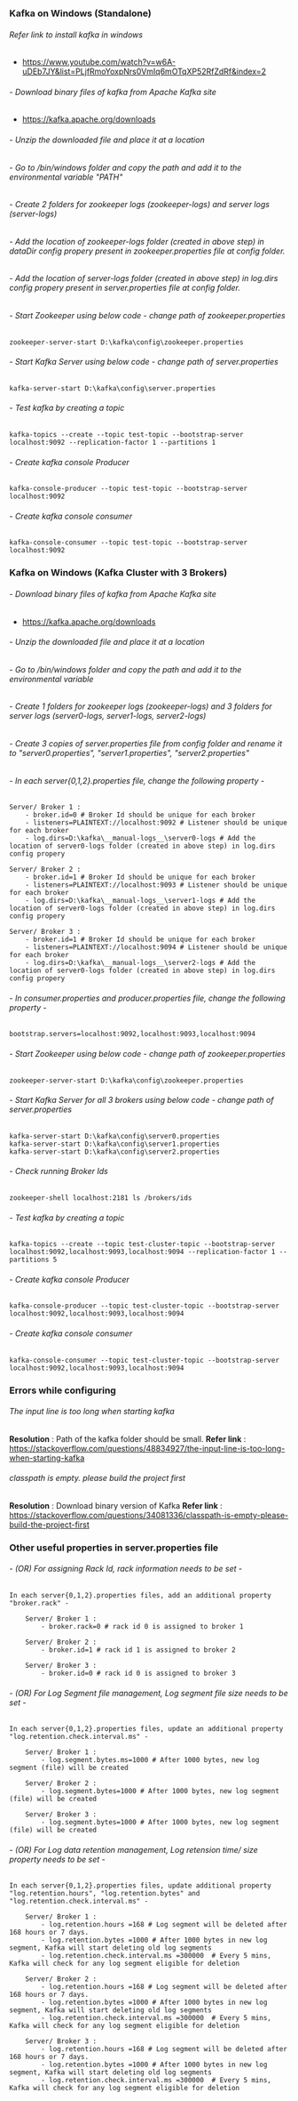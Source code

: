 ### Kafka on Windows (Standalone)
###### Refer link to install kafka in windows
- https://www.youtube.com/watch?v=w6A-uDEb7JY&list=PLjfRmoYoxpNrs0VmIq6mOTqXP52RfZdRf&index=2

###### - Download binary files of kafka from Apache Kafka site
- https://kafka.apache.org/downloads

###### - Unzip the downloaded file and place it at a location

###### - Go to /bin/windows folder and copy the path and add it to the environmental variable "PATH"

###### - Create 2 folders for zookeeper logs (zookeeper-logs) and server logs (server-logs)

###### - Add the location of zookeeper-logs folder (created in above step) in dataDir config propery present in zookeeper.properties file at config folder. 

###### - Add the location of server-logs folder (created in above step) in log.dirs config propery present in server.properties file at config folder. 

###### - Start Zookeeper using below code - change path of zookeeper.properties
    zookeeper-server-start D:\kafka\config\zookeeper.properties

###### - Start Kafka Server using below code - change path of server.properties
    kafka-server-start D:\kafka\config\server.properties

###### - Test kafka by creating a topic
    kafka-topics --create --topic test-topic --bootstrap-server localhost:9092 --replication-factor 1 --partitions 1

###### - Create kafka console Producer
    kafka-console-producer --topic test-topic --bootstrap-server localhost:9092

###### - Create kafka console consumer
    kafka-console-consumer --topic test-topic --bootstrap-server localhost:9092



### Kafka on Windows (Kafka Cluster with 3 Brokers)

###### - Download binary files of kafka from Apache Kafka site
- https://kafka.apache.org/downloads

###### - Unzip the downloaded file and place it at a location

###### - Go to /bin/windows folder and copy the path and add it to the environmental variable

###### - Create 1 folders for zookeeper logs (zookeeper-logs) and 3 folders for server logs (server0-logs, server1-logs, server2-logs) 

###### - Create 3 copies of server.properties file from config folder and rename it to "server0.properties", "server1.properties", "server2.properties"

###### - In each server{0,1,2}.properties file, change the following property - 
    Server/ Broker 1 :
        - broker.id=0 # Broker Id should be unique for each broker
        - listeners=PLAINTEXT://localhost:9092 # Listener should be unique for each broker 
        - log.dirs=D:\kafka\__manual-logs__\server0-logs # Add the location of server0-logs folder (created in above step) in log.dirs config propery

    Server/ Broker 2 :
        - broker.id=1 # Broker Id should be unique for each broker
        - listeners=PLAINTEXT://localhost:9093 # Listener should be unique for each broker 
        - log.dirs=D:\kafka\__manual-logs__\server1-logs # Add the location of server0-logs folder (created in above step) in log.dirs config propery

    Server/ Broker 3 :
        - broker.id=1 # Broker Id should be unique for each broker
        - listeners=PLAINTEXT://localhost:9094 # Listener should be unique for each broker 
        - log.dirs=D:\kafka\__manual-logs__\server2-logs # Add the location of server0-logs folder (created in above step) in log.dirs config propery

###### - In consumer.properties and producer.properties file, change the following property -
    bootstrap.servers=localhost:9092,localhost:9093,localhost:9094

###### - Start Zookeeper using below code - change path of zookeeper.properties
    zookeeper-server-start D:\kafka\config\zookeeper.properties

###### - Start Kafka Server for all 3 brokers using below code - change path of server.properties
    kafka-server-start D:\kafka\config\server0.properties
    kafka-server-start D:\kafka\config\server1.properties
    kafka-server-start D:\kafka\config\server2.properties

###### - Check running Broker Ids
    zookeeper-shell localhost:2181 ls /brokers/ids

###### - Test kafka by creating a topic
    kafka-topics --create --topic test-cluster-topic --bootstrap-server localhost:9092,localhost:9093,localhost:9094 --replication-factor 1 --partitions 5

###### - Create kafka console Producer
    kafka-console-producer --topic test-cluster-topic --bootstrap-server localhost:9092,localhost:9093,localhost:9094

###### - Create kafka console consumer
    kafka-console-consumer --topic test-cluster-topic --bootstrap-server localhost:9092,localhost:9093,localhost:9094


### Errors while configuring

###### The input line is too long when starting kafka
__Resolution__ : Path of the kafka folder should be small.
__Refer link__ : https://stackoverflow.com/questions/48834927/the-input-line-is-too-long-when-starting-kafka

###### classpath is empty. please build the project first
__Resolution__ : Download binary version of Kafka
__Refer link__ : https://stackoverflow.com/questions/34081336/classpath-is-empty-please-build-the-project-first


### Other useful properties in server.properties file

###### - (OR) For assigning Rack Id, rack information needs to be set -
    
    In each server{0,1,2}.properties files, add an additional property "broker.rack" - 

        Server/ Broker 1 :
            - broker.rack=0 # rack id 0 is assigned to broker 1 

        Server/ Broker 2 :
            - broker.id=1 # rack id 1 is assigned to broker 2  

        Server/ Broker 3 :
            - broker.id=0 # rack id 0 is assigned to broker 3 

###### - (OR) For Log Segment file management, Log segment file size needs to be set -
    
    In each server{0,1,2}.properties files, update an additional property "log.retention.check.interval.ms" - 
    
        Server/ Broker 1 :
            - log.segment.bytes.ms=1000 # After 1000 bytes, new log segment (file) will be created 

        Server/ Broker 2 :
            - log.segment.bytes=1000 # After 1000 bytes, new log segment (file) will be created

        Server/ Broker 3 :
            - log.segment.bytes=1000 # After 1000 bytes, new log segment (file) will be created


###### - (OR) For Log data retention management, Log retension time/ size property needs to be set -
    In each server{0,1,2}.properties files, update additional property "log.retention.hours", "log.retention.bytes" and  "log.retention.check.interval.ms" - 
    
        Server/ Broker 1 :
            - log.retention.hours =168 # Log segment will be deleted after 168 hours or 7 days. 
            - log.retention.bytes =1000 # After 1000 bytes in new log segment, Kafka will start deleting old log segments 
            - log.retention.check.interval.ms =300000  # Every 5 mins, Kafka will check for any log segment eligible for deletion
        
        Server/ Broker 2 :
            - log.retention.hours =168 # Log segment will be deleted after 168 hours or 7 days. 
            - log.retention.bytes =1000 # After 1000 bytes in new log segment, Kafka will start deleting old log segments 
            - log.retention.check.interval.ms =300000  # Every 5 mins, Kafka will check for any log segment eligible for deletion 

        Server/ Broker 3 :
            - log.retention.hours =168 # Log segment will be deleted after 168 hours or 7 days. 
            - log.retention.bytes =1000 # After 1000 bytes in new log segment, Kafka will start deleting old log segments 
            - log.retention.check.interval.ms =300000  # Every 5 mins, Kafka will check for any log segment eligible for deletion 